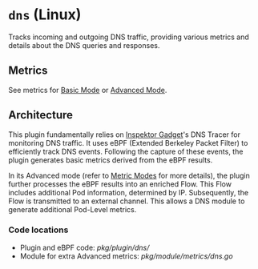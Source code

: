 # `dns` (Linux)

Tracks incoming and outgoing DNS traffic, providing various metrics and details about the DNS queries and responses.

## Metrics

See metrics for [Basic Mode](../basic.md#plugin-dns-linux) or [Advanced Mode](../advanced.md#plugin-dns-linux).

## Architecture

This plugin fundamentally relies on [Inspektor Gadget](https://github.com/inspektor-gadget/inspektor-gadget)'s DNS Tracer for monitoring DNS traffic. It uses eBPF (Extended Berkeley Packet Filter) to efficiently track DNS events. Following the capture of these events, the plugin generates basic metrics derived from the eBPF results.

In its Advanced mode (refer to [Metric Modes](https://retina.sh/docs/metrics/modes) for more details), the plugin further processes the eBPF results into an enriched Flow. This Flow includes additional Pod information, determined by IP. Subsequently, the Flow is transmitted to an external channel. This allows a DNS module to generate additional Pod-Level metrics.

### Code locations

- Plugin and eBPF code: *pkg/plugin/dns/*
- Module for extra Advanced metrics: *pkg/module/metrics/dns.go*

